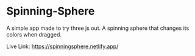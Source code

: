 # Spinning-Sphere
A simple app made to try three js out. A spinning sphere that changes its colors when dragged.

Live Link:
https://spinningsphere.netlify.app/
